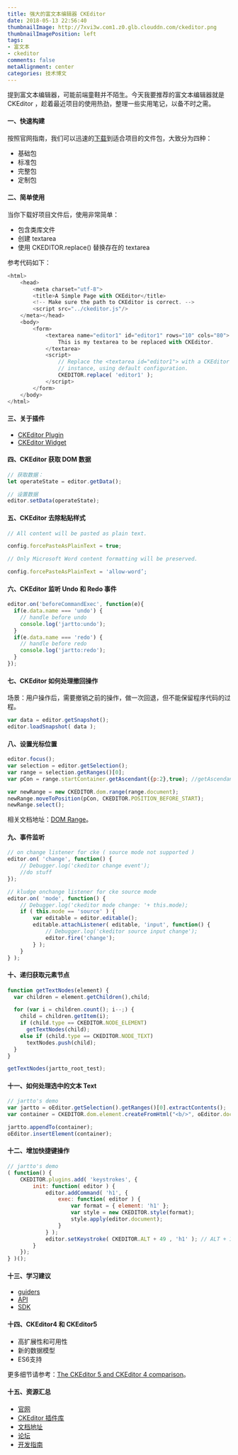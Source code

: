 ```yaml
---
title: 强大的富文本编辑器 CKEditor
date: 2018-05-13 22:56:40
thumbnailImage: http://7xvi3w.com1.z0.glb.clouddn.com/ckeditor.png
thumbnailImagePosition: left
tags: 
- 富文本
- ckeditor
comments: false
metaAlignment: center
categories: 技术博文
---
```

提到富文本编辑器，可能前端童鞋并不陌生。今天我要推荐的富文本编辑器就是 CKEditor ，趁着最近项目的使用热劲，整理一些实用笔记，以备不时之需。
<!-- more -->
#### 一、快速构建
按照官网指南，我们可以迅速的[下载](https://ckeditor.com/ckeditor-4/download/)到适合项目的文件包，大致分为四种：
- 基础包
- 标准包
- 完整包
- 定制包

#### 二、简单使用
当你下载好项目文件后，使用非常简单：
- 包含类库文件
- 创建 textarea
- 使用 CKEDITOR.replace() 替换存在的 textarea

参考代码如下：
```js
<html>
    <head>
        <meta charset="utf-8">
        <title>A Simple Page with CKEditor</title>
        <!-- Make sure the path to CKEditor is correct. -->
        <script src="../ckeditor.js"/>
    </meta></head>
    <body>
        <form>
            <textarea name="editor1" id="editor1" rows="10" cols="80">
                This is my textarea to be replaced with CKEditor.
            </textarea>
            <script>
                // Replace the <textarea id="editor1"> with a CKEditor
                // instance, using default configuration.
                CKEDITOR.replace( 'editor1' );
            </script>
        </form>
    </body>
</html>
```

#### 三、关于插件
- [CKEditor Plugin](https://docs.ckeditor.com/ckeditor4/latest/guide/plugin_sdk_sample_1.html)
- [CKEditor Widget](https://docs.ckeditor.com/ckeditor4/latest/guide/widget_sdk_tutorial_1.html)

#### 四、CKEditor 获取 DOM 数据
```js
// 获取数据：
let operateState = editor.getData();

// 设置数据
editor.setData(operateState);
```

#### 五、CKEditor 去除粘贴样式
```js
// All content will be pasted as plain text.

config.forcePasteAsPlainText = true;

// Only Microsoft Word content formatting will be preserved.

config.forcePasteAsPlainText = 'allow-word’;
```

#### 六、CKEditor 监听 Undo 和 Redo 事件
```js
editor.on('beforeCommandExec', function(e){
  if(e.data.name === 'undo') {
    // handle before undo
    console.log('jartto:undo');
  }
  if(e.data.name === 'redo') {
    // handle before redo
    console.log('jartto:redo');
  }
});
```

#### 七、CKEditor 如何处理撤回操作
场景：用户操作后，需要撤销之前的操作，做一次回退，但不能保留程序代码的过程。
```js
var data = editor.getSnapshot();
editor.loadSnapshot( data );
```

#### 八、设置光标位置
```js
editor.focus();
var selection = editor.getSelection();
var range = selection.getRanges()[0];
var pCon = range.startContainer.getAscendant({p:2},true); //getAscendant('p',true);

var newRange = new CKEDITOR.dom.range(range.document);
newRange.moveToPosition(pCon, CKEDITOR.POSITION_BEFORE_START);
newRange.select();
```

相关文档地址：[DOM Range](https://docs.ckeditor.com/ckeditor4/latest/api/CKEDITOR_dom_range.html#method-moveToPosition)。

#### 九、事件监听
```js
// on change listener for cke ( source mode not supported )
editor.on( 'change', function() {
    // Debugger.log('ckeditor change event');
    //do stuff
});

// kludge onchange listener for cke source mode
editor.on( 'mode', function() {
    // Debugger.log('ckeditor mode change: '+ this.mode);
    if ( this.mode == 'source' ) {
        var editable = editor.editable();
        editable.attachListener( editable, 'input', function() {
            // Debugger.log('ckeditor source input change');
            editor.fire('change');
        } );
    }
} );
```

#### 十、递归获取元素节点
```js
function getTextNodes(element) {
  var children = element.getChildren(),child;

  for (var i = children.count(); i--;) {
    child = children.getItem(i);
    if (child.type == CKEDITOR.NODE_ELEMENT)
      getTextNodes(child);
    else if (child.type == CKEDITOR.NODE_TEXT)
      textNodes.push(child);
  }
}

getTextNodes(jartto_root_test);
```

#### 十一、如何处理选中的文本 Text
```js
// jartto's demo
var jartto = oEditor.getSelection().getRanges()[0].extractContents();
var container = CKEDITOR.dom.element.createFromHtml("<b/>", oEditor.document);

jartto.appendTo(container);
oEditor.insertElement(container);
```

#### 十二、增加快捷键操作
```js
// jartto's demo
( function() {
    CKEDITOR.plugins.add( 'keystrokes', {
        init: function( editor ) {
            editor.addCommand( 'h1', {
                exec: function( editor ) {
                    var format = { element: 'h1' };
                    var style = new CKEDITOR.style(format);
                    style.apply(editor.document);
                }
            } );
            editor.setKeystroke( CKEDITOR.ALT + 49 , 'h1' ); // ALT + 1
        }
    });
} )();
```

#### 十三、学习建议
- [guiders](https://docs.ckeditor.com/ckeditor4/latest/guide/dev_installation.html)
- [API](https://docs.ckeditor.com/ckeditor4/latest/api/index.html)
- [SDK](https://sdk.ckeditor.com/)

#### 十四、CKEditor4 和 CKEditor5
- 高扩展性和可用性
- 新的数据模型
- ES6支持

更多细节请参考：[The CKEditor 5 and CKEditor 4 comparison](https://support.ckeditor.com/hc/en-us/sections/115001489149-The-CKEditor-4-and-CKEditor-5-Comparison)。

#### 十五、资源汇总
- [官网](https://ckeditor.com/ckeditor-4/#inline)
- [CKEditor 插件库](https://ckeditor.com/cke4/addons/plugins/all)
- [文档地址](https://docs.ckeditor.com/ckeditor4/latest/api/CKEDITOR_event.html)
- [论坛](https://ckeditor.com/old/Forums/CKEditor)
- [开发指南](https://blog.csdn.net/sr3373739392/article/details/54929826)